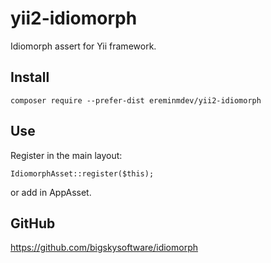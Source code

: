 # yii2-idiomorph

Idiomorph assert for Yii framework.

## Install

``composer require --prefer-dist ereminmdev/yii2-idiomorph``

## Use

Register in the main layout:

```
IdiomorphAsset::register($this);
```

or add in AppAsset.

## GitHub

https://github.com/bigskysoftware/idiomorph
